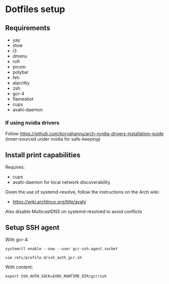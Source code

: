 # Dotfiles setup

## Requirements
- yay
- stow
- i3
- dmenu
- rofi
- picom
- polybar
- feh
- alacritty
- zsh
- gcr-4
- flameshot
- cups
- avahi-daemon


### If using nvidia drivers
Follow https://github.com/korvahannu/arch-nvidia-drivers-installation-guide (inner-sourced under nvidia for safe-keeping)

## Install print capabilities
Requires:
- cups
- avahi-daemon for local network discoverability

Given the use of systemd-resolve, follow the instructions on the Arch wiki:
- https://wiki.archlinux.org/title/avahi

Also disable MulticastDNS on systemd-resolved to avoid conflicts

## Setup SSH agent

With gcr-4:

`systemctl enable --now --user gcr-ssh-agent.socket`

`vim /etc/profile.d/ssh_auth_gcr.sh`

With content:
```
export SSH_AUTH_SOCK=$XDG_RUNTIME_DIR/gcr/ssh
```
